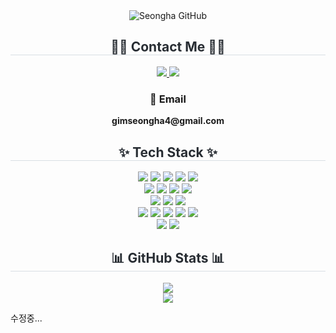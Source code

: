 <!-- 🌟 Header -->
<div align="center">
  <img src="https://capsule-render.vercel.app/api?type=transparent&fontColor=98a6ff&text=Seongha%20GitHub&height=150&fontSize=60&descAlignY=75&descAlign=60" alt="Seongha GitHub">
</div>

<!-- 📬 Contact Me -->
<div align="center">
  <h2 style="border-bottom: 1px solid #d8dee4; color: #282d33;">🧑‍💻 Contact Me 🧑‍💻</h2>
  <a href="https://www.notion.so/c13af6d4cf82421db88b02ff0d01292b" target="_blank">
    <img src="https://img.shields.io/badge/Notion-000000?style=for-the-badge&logo=Notion&logoColor=white">
  </a>
  <a href="mailto:gimseongha4@gmail.com">
    <img src="https://img.shields.io/badge/Gmail-EA4335?style=for-the-badge&logo=Gmail&logoColor=white">
  </a>

  <h3>📧 Email</h3>
  <p><strong>gimseongha4@gmail.com</strong></p>
</div>

<!-- 💻 Tech Stack -->
<div align="center">
  <h2 style="border-bottom: 1px solid #d8dee4; color: #282d33;">✨ Tech Stack ✨</h2>
  <p>
    <!-- Programming Languages -->
    <img src="https://img.shields.io/badge/Python-3776AB?style=for-the-badge&logo=Python&logoColor=white">
    <img src="https://img.shields.io/badge/Java-007396?style=for-the-badge&logo=Java&logoColor=white">
    <img src="https://img.shields.io/badge/C-A8B9CC?style=for-the-badge&logo=C&logoColor=white">
    <img src="https://img.shields.io/badge/C++-00599C?style=for-the-badge&logo=C%2B%2B&logoColor=white">
    <img src="https://img.shields.io/badge/C%23-239120?style=for-the-badge&logo=C-Sharp&logoColor=white"><br>
    <img src="https://img.shields.io/badge/Flask-000000?style=for-the-badge&logo=Flask&logoColor=white">
    <img src="https://img.shields.io/badge/Spring-6DB33F?style=for-the-badge&logo=Spring&logoColor=white">
    <img src="https://img.shields.io/badge/Spring Boot-6DB33F?style=for-the-badge&logo=SpringBoot&logoColor=white">
    <img src="https://img.shields.io/badge/ASP.NET-512BD4?style=for-the-badge&logo=dotnet&logoColor=white"><br>
    <img src="https://img.shields.io/badge/MySQL-4479A1?style=for-the-badge&logo=MySQL&logoColor=white">
    <img src="https://img.shields.io/badge/MariaDB-003545?style=for-the-badge&logo=MariaDB&logoColor=white">
    <img src="https://img.shields.io/badge/Microsoft%20SQL%20Server-CC2927?style=for-the-badge&logo=Microsoft%20SQL%20Server&logoColor=white"><br>
    <img src="https://img.shields.io/badge/TensorFlow-FF6F00?style=for-the-badge&logo=TensorFlow&logoColor=white">
    <img src="https://img.shields.io/badge/PyTorch-EE4C2C?style=for-the-badge&logo=PyTorch&logoColor=white">
    <img src="https://img.shields.io/badge/scikit--learn-F7931E?style=for-the-badge&logo=scikit-learn&logoColor=white">
    <img src="https://img.shields.io/badge/OpenCV-5C3EE8?style=for-the-badge&logo=OpenCV&logoColor=white">
    <img src="https://img.shields.io/badge/Jupyter-F37626?style=for-the-badge&logo=Jupyter&logoColor=white"><br>
    <img src="https://img.shields.io/badge/Git-F05032?style=for-the-badge&logo=Git&logoColor=white">
    <img src="https://img.shields.io/badge/GitHub-181717?style=for-the-badge&logo=GitHub&logoColor=white">
  </p>
</div>

<!-- 📊 Stats -->
<div align="center">
  <h2 style="border-bottom: 1px solid #d8dee4; color: #282d33;">📊 GitHub Stats 📊</h2>
  <p>
    <img src="https://github-readme-stats.vercel.app/api?username=gimseongha4&show_icons=true&theme=tokyonight" />
    <br>
    <img src="https://github-readme-stats.vercel.app/api/top-langs/?username=gimseongha4&layout=compact&theme=tokyonight" />
  </p>
</div>

수정중...
